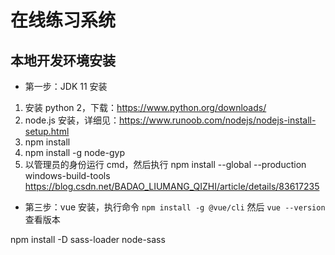 # 在线练习系统
## 本地开发环境安装
- 第一步：JDK 11 安装
1. 安装 python 2，下载：https://www.python.org/downloads/
2. node.js 安装，详细见：https://www.runoob.com/nodejs/nodejs-install-setup.html
3. npm install
4. npm install -g node-gyp
5. 以管理员的身份运行 cmd，然后执行 npm install --global --production windows-build-tools
https://blog.csdn.net/BADAO_LIUMANG_QIZHI/article/details/83617235

- 第三步：vue 安装，执行命令 `npm install -g @vue/cli` 然后 `vue --version` 查看版本


npm install -D sass-loader node-sass